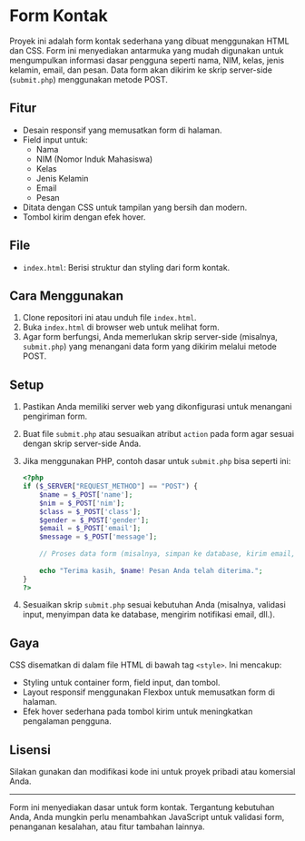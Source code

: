 # Form Kontak

Proyek ini adalah form kontak sederhana yang dibuat menggunakan HTML dan CSS. Form ini menyediakan antarmuka yang mudah digunakan untuk mengumpulkan informasi dasar pengguna seperti nama, NIM, kelas, jenis kelamin, email, dan pesan. Data form akan dikirim ke skrip server-side (`submit.php`) menggunakan metode POST.

## Fitur

- Desain responsif yang memusatkan form di halaman.
- Field input untuk:
  - Nama
  - NIM (Nomor Induk Mahasiswa)
  - Kelas
  - Jenis Kelamin
  - Email
  - Pesan
- Ditata dengan CSS untuk tampilan yang bersih dan modern.
- Tombol kirim dengan efek hover.

## File

- `index.html`: Berisi struktur dan styling dari form kontak.

## Cara Menggunakan

1. Clone repositori ini atau unduh file `index.html`.
2. Buka `index.html` di browser web untuk melihat form.
3. Agar form berfungsi, Anda memerlukan skrip server-side (misalnya, `submit.php`) yang menangani data form yang dikirim melalui metode POST.

## Setup

1. Pastikan Anda memiliki server web yang dikonfigurasi untuk menangani pengiriman form.
2. Buat file `submit.php` atau sesuaikan atribut `action` pada form agar sesuai dengan skrip server-side Anda.
3. Jika menggunakan PHP, contoh dasar untuk `submit.php` bisa seperti ini:

    ```php
    <?php
    if ($_SERVER["REQUEST_METHOD"] == "POST") {
        $name = $_POST['name'];
        $nim = $_POST['nim'];
        $class = $_POST['class'];
        $gender = $_POST['gender'];
        $email = $_POST['email'];
        $message = $_POST['message'];
        
        // Proses data form (misalnya, simpan ke database, kirim email, dll.)
        
        echo "Terima kasih, $name! Pesan Anda telah diterima.";
    }
    ?>
    ```

4. Sesuaikan skrip `submit.php` sesuai kebutuhan Anda (misalnya, validasi input, menyimpan data ke database, mengirim notifikasi email, dll.).

## Gaya

CSS disematkan di dalam file HTML di bawah tag `<style>`. Ini mencakup:

- Styling untuk container form, field input, dan tombol.
- Layout responsif menggunakan Flexbox untuk memusatkan form di halaman.
- Efek hover sederhana pada tombol kirim untuk meningkatkan pengalaman pengguna.

## Lisensi

Silakan gunakan dan modifikasi kode ini untuk proyek pribadi atau komersial Anda.

---

Form ini menyediakan dasar untuk form kontak. Tergantung kebutuhan Anda, Anda mungkin perlu menambahkan JavaScript untuk validasi form, penanganan kesalahan, atau fitur tambahan lainnya.

